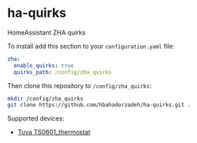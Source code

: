 # ha-quirks
HomeAssistant ZHA quirks


To install add this section to your `configuration.yaml` file:

```yaml
zha:
  enable_quirks: true
  quirks_path: /config/zha_quirks
```

Then clone this repository to `/config/zha_quirks`:

```bash
mkdir /config/zha_quirks
git clone https://github.com/hbahadorzadeh/ha-quirks.git .
```
Supported devices:
- [Tuya TS0601_thermostat](https://nl.aliexpress.com/item/1005005145690732.html?spm=a2g0o.order_list.order_list_main.44.5bf679d2M10QUN&gatewayAdapt=glo2nld)
